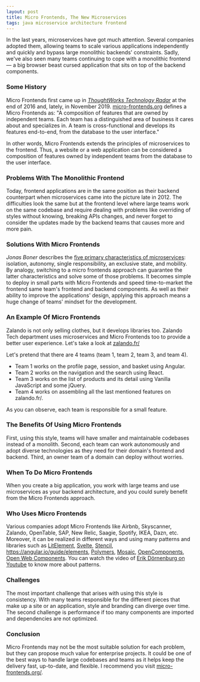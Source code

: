 ```yaml
---
layout: post
title: Micro Frontends, The New Microservices
tags: java microservice architecture frontend
---
```


In the last years, microservices have got much attention. Several companies adopted them, allowing teams to scale various applications independently and quickly and bypass large monolithic backends' constraints. Sadly, we've also seen many teams continuing to cope with a monolithic frontend — a big browser beast cursed application that sits on top of the backend components.

### Some History

Micro Frontends first came up in [*ThoughtWorks Technology Radar*](https://www.thoughtworks.com/radar/techniques/micro-frontends) at the end of 2016 and, lately, in November 2019. [micro-frontends.org](https://micro-frontends.org/) defines a Micro Frontends as: "A composition of features that are owned by independent teams. Each team has a distinguished area of business it cares about and specializes in. A team is cross-functional and develops its features end-to-end, from the database to the user interface."

In other words, Micro Frontends extends the principles of microservices to the frontend. Thus, a website or a web application can be considered a composition of features owned by independent teams from the database to the user interface.

### Problems With The Monolithic Frontend

Today, frontend applications are in the same position as their backend counterpart when microservices came into the picture late in 2012. The difficulties look the same but at the frontend level where large teams work on the same codebase and require dealing with problems like overriding of styles without knowing, breaking APIs changes, and never forget to consider the updates made by the backend teams that causes more and more pain.

### Solutions With Micro Frontends

*Jonas Boner* describes the [five primary characteristics of microservices](https://jonasboner.com/bla-bla-microservices-bla-bla/): isolation, autonomy, single responsibility, an exclusive state, and mobility. By analogy, switching to a micro frontends approach can guarantee the latter characteristics and solve some of those problems. It becomes simple to deploy in small parts with Micro Frontends and speed time-to-market the frontend same team's frontend and backend components. As well as their ability to improve the applications' design, applying this approach means a huge change of teams' mindset for the development.

### An Example Of Micro Frontends

Zalando is not only selling clothes, but it develops libraries too. Zalando Tech department uses microservices and Micro Frontends too to provide a better user experience. Let's take a look at [zalando.fr/](https://www.zalando.fr/)

Let's pretend that there are 4 teams (team 1, team 2, team 3, and team 4).

- Team 1 works on the profile page, session, and basket using Angular.
- Team 2 works on the navigation and the search using React.
- Team 3 works on the list of products and its detail using Vanilla JavaScript and some jQuery.
- Team 4 works on assembling all the last mentioned features on zalando.fr/.

As you can observe, each team is responsible for a small feature.

### The Benefits Of Using Micro Frontends

First, using this style, teams will have smaller and maintainable codebases instead of a monolith. Second, each team can work autonomously and adopt diverse technologies as they need for their domain's frontend and backend. Third, an owner team of a domain can deploy without worries.

### When To Do Micro Frontends

When you create a big application, you work with large teams and use microservices as your backend architecture, and you could surely benefit from the Micro Frontends approach.

### Who Uses Micro Frontends

Various companies adopt Micro Frontends like Airbnb, Skyscanner, Zalando, OpenTable, SAP, New Relic, Saagie, Spotify, IKEA, Dazn, etc. Moreover, it can be realized in different ways and using many patterns and libraries such as [LitElement](https://lit-element.polymer-project.org/), [Svelte](https://svelte.dev/), [Stencil](https://stenciljs.com/), https://angular.io/guide/elements, [Polymers](https://www.polymer-project.org/), [Mosaic](https://www.mosaic9.org/), [OpenComponents](https://opencomponents.github.io/), [Open Web Components](https://open-wc.org/). You can watch the video of [Erik Dörnenburg on Youtube](https://www.youtube.com/watch?v=A3n1n5QRmF0) to know more about patterns.

### Challenges

The most important challenge that arises with using this style is consistency. With many teams responsible for the different pieces that make up a site or an application, style and branding can diverge over time. The second challenge is performance if too many components are imported and dependencies are not optimized.

### Conclusion

Micro Frontends may not be the most suitable solution for each problem, but they can propose much value for enterprise projects. It could be one of the best ways to handle large codebases and teams as it helps keep the delivery fast, up-to-date, and flexible. I recommend you visit [micro-frontends.org/](https://www.alibenmessaoud.com/Micro-Frontends-The-new-Microservices/micro-frontends.org/).
